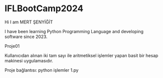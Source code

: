 # IFLBootCamp2024
Hi I am MERT ŞENYİĞİT

I have been learning Python Programming Language and developing software since 2023.

Proje01 

Kullanıcıdan alınan iki tam sayı ile aritmetiksel işlemler yapan basit bir hesap makinesi uygulamasıdır.

Proje bağlantısı: python işlemler 1.py

